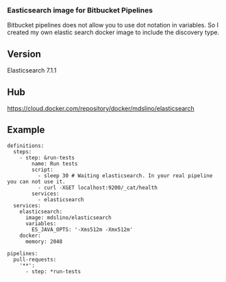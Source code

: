 ### Easticsearch image for Bitbucket Pipelines
Bitbucket pipelines does not allow you to use dot notation in variables. So I created my own elastic search docker image to include the discovery type.

## Version
Elasticsearch 7.1.1 

## Hub
https://cloud.docker.com/repository/docker/mdslino/elasticsearch

## Example
```
definitions:
  steps:
    - step: &run-tests
        name: Run tests
        script:
          - sleep 30 # Waiting elasticsearch. In your real pipeline you can not use it.
          - curl -XGET localhost:9200/_cat/health
        services:
          - elasticsearch
  services:
    elasticsearch:
      image: mdslino/elasticsearch
      variables:
        ES_JAVA_OPTS: '-Xms512m -Xmx512m'
    docker:
      memory: 2048

pipelines:
  pull-requests:
    '**':
      - step: *run-tests
```
